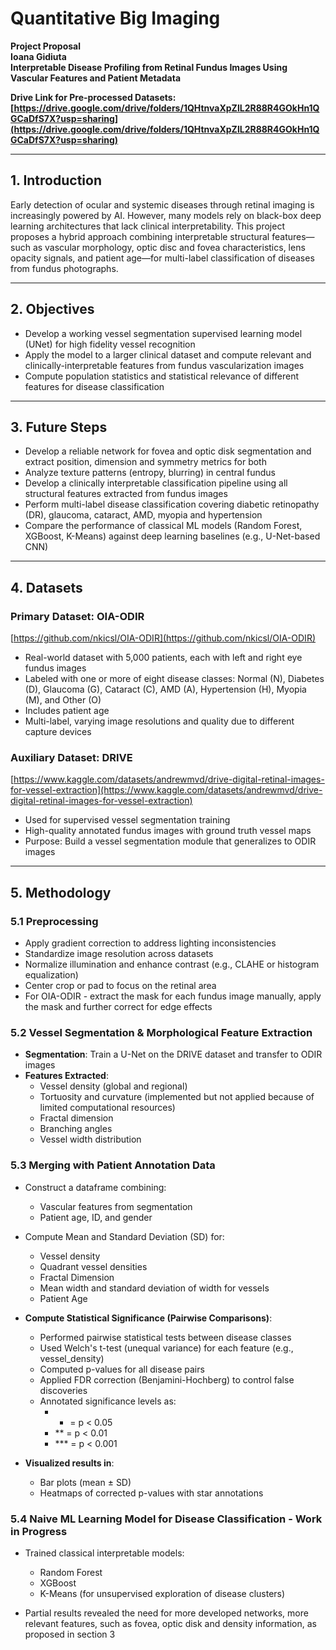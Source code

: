 # Quantitative Big Imaging

**Project Proposal**  
**Ioana Gidiuta**  
**Interpretable Disease Profiling from Retinal Fundus Images Using Vascular Features and Patient Metadata**

**Drive Link for Pre-processed Datasets: [https://drive.google.com/drive/folders/1QHtnvaXpZlL2R88R4GOkHn1QGCaDfS7X?usp=sharing](https://drive.google.com/drive/folders/1QHtnvaXpZlL2R88R4GOkHn1QGCaDfS7X?usp=sharing)**

---

## 1. Introduction

Early detection of ocular and systemic diseases through retinal imaging is increasingly powered by AI. However, many models rely on black-box deep learning architectures that lack clinical interpretability. This project proposes a hybrid approach combining interpretable structural features—such as vascular morphology, optic disc and fovea characteristics, lens opacity signals, and patient age—for multi-label classification of diseases from fundus photographs.

---

## 2. Objectives

- Develop a working vessel segmentation supervised learning model (UNet) for high fidelity vessel recognition  
- Apply the model to a larger clinical dataset and compute relevant and clinically-interpretable features from fundus vascularization images  
- Compute population statistics and statistical relevance of different features for disease classification  

---

## 3. Future Steps

- Develop a reliable network for fovea and optic disk segmentation and extract position, dimension and symmetry metrics for both  
- Analyze texture patterns (entropy, blurring) in central fundus  
- Develop a clinically interpretable classification pipeline using all structural features extracted from fundus images  
- Perform multi-label disease classification covering diabetic retinopathy (DR), glaucoma, cataract, AMD, myopia and hypertension  
- Compare the performance of classical ML models (Random Forest, XGBoost, K-Means) against deep learning baselines (e.g., U-Net-based CNN)  

---

## 4. Datasets

### Primary Dataset: OIA-ODIR  
[https://github.com/nkicsl/OIA-ODIR](https://github.com/nkicsl/OIA-ODIR)  

- Real-world dataset with 5,000 patients, each with left and right eye fundus images  
- Labeled with one or more of eight disease classes: Normal (N), Diabetes (D), Glaucoma (G), Cataract (C), AMD (A), Hypertension (H), Myopia (M), and Other (O)  
- Includes patient age  
- Multi-label, varying image resolutions and quality due to different capture devices  

### Auxiliary Dataset: DRIVE  
[https://www.kaggle.com/datasets/andrewmvd/drive-digital-retinal-images-for-vessel-extraction](https://www.kaggle.com/datasets/andrewmvd/drive-digital-retinal-images-for-vessel-extraction)  

- Used for supervised vessel segmentation training  
- High-quality annotated fundus images with ground truth vessel maps  
- Purpose: Build a vessel segmentation module that generalizes to ODIR images  

---

## 5. Methodology

### 5.1 Preprocessing

- Apply gradient correction to address lighting inconsistencies  
- Standardize image resolution across datasets  
- Normalize illumination and enhance contrast (e.g., CLAHE or histogram equalization)  
- Center crop or pad to focus on the retinal area  
- For OIA-ODIR - extract the mask for each fundus image manually, apply the mask and further correct for edge effects  

### 5.2 Vessel Segmentation & Morphological Feature Extraction

- **Segmentation**: Train a U-Net on the DRIVE dataset and transfer to ODIR images  
- **Features Extracted**:  
  - Vessel density (global and regional)  
  - Tortuosity and curvature (implemented but not applied because of limited computational resources)  
  - Fractal dimension  
  - Branching angles  
  - Vessel width distribution  

### 5.3 Merging with Patient Annotation Data

- Construct a dataframe combining:  
  - Vascular features from segmentation  
  - Patient age, ID, and gender  

- Compute Mean and Standard Deviation (SD) for:  
  - Vessel density  
  - Quadrant vessel densities  
  - Fractal Dimension  
  - Mean width and standard deviation of width for vessels  
  - Patient Age  

- **Compute Statistical Significance (Pairwise Comparisons)**:  
  - Performed pairwise statistical tests between disease classes  
  - Used Welch's t-test (unequal variance) for each feature (e.g., vessel_density)  
  - Computed p-values for all disease pairs  
  - Applied FDR correction (Benjamini-Hochberg) to control false discoveries  
  - Annotated significance levels as:  
    - * = p < 0.05  
    - ** = p < 0.01  
    - *** = p < 0.001  

- **Visualized results in**:  
  - Bar plots (mean ± SD)  
  - Heatmaps of corrected p-values with star annotations  

### 5.4 Naive ML Learning Model for Disease Classification - Work in Progress

- Trained classical interpretable models:  
  - Random Forest  
  - XGBoost  
  - K-Means (for unsupervised exploration of disease clusters)  

- Partial results revealed the need for more developed networks, more relevant features, such as fovea, optic disk and density information, as proposed in section 3
